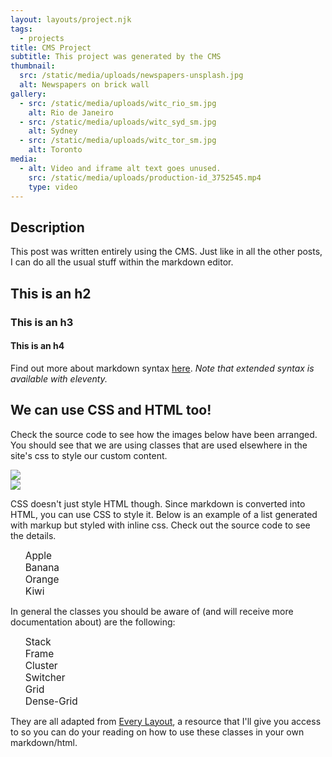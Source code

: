 ```yaml
---
layout: layouts/project.njk
tags:
  - projects
title: CMS Project
subtitle: This project was generated by the CMS
thumbnail:
  src: /static/media/uploads/newspapers-unsplash.jpg
  alt: Newspapers on brick wall
gallery:
  - src: /static/media/uploads/witc_rio_sm.jpg
    alt: Rio de Janeiro
  - src: /static/media/uploads/witc_syd_sm.jpg
    alt: Sydney
  - src: /static/media/uploads/witc_tor_sm.jpg
    alt: Toronto
media:
  - alt: Video and iframe alt text goes unused.
    src: /static/media/uploads/production-id_3752545.mp4
    type: video
---
```

## Description

This post was written entirely using the CMS. Just like in all the other posts, I can do all the usual stuff within the markdown editor.
## This is an h2
### This is an h3
#### This is an h4

Find out more about markdown syntax [here](https://www.markdownguide.org/cheat-sheet/). _Note that extended syntax is available with eleventy._

## We can use CSS and HTML too!

Check the source code to see how the images below have been arranged. You should see that we are using classes that are used elsewhere in the site's css to style our custom content.

<div class="switcher">
    <div class="wrapper">
        <div class="frame"><img src="https://picsum.photos/1200/800"></div>
        <div class="frame"><img src="https://picsum.photos/700/500"></div>
    </div>
</div>

CSS doesn't just style HTML though. Since markdown is converted into HTML, you can use CSS to style it. Below is an example of a list generated with markup but styled with inline css. Check out the source code to see the details.

<style>
    ul {
        list-style: none;

    }

    ul > li {
        font-size: calc(1em * 1.1);
    }
</style>

- Apple
- Banana
- Orange
- Kiwi

In general the classes you should be aware of (and will receive more documentation about) are the following:
- Stack
- Frame
- Cluster
- Switcher
- Grid
- Dense-Grid

They are all adapted from [Every Layout](https://every-layout.dev/), a resource that I'll give you access to so you can do your reading on how to use these classes in your own markdown/html.
